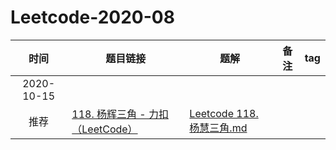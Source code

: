# Leetcode-2020-08


| 时间| 题目链接 | 题解| 备注| tag |
| :----: | ------------------------------------------------------------ | ---------------------------- | ----------------------------------------- | ------------ |
| 2020-10-15|||||
 推荐 | [118. 杨辉三角 - 力扣（LeetCode）](https://leetcode-cn.com/problems/pascals-triangle/submissions/) | [Leetcode 118. 杨慧三角.md](Leetcode/Leetcode%20118.%20杨慧三角.md)   | |

